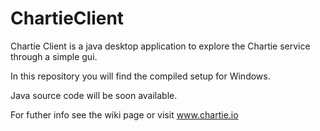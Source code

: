 # ChartieClient
Chartie Client is a java desktop application to explore the Chartie service through a simple gui.

In this repository you will find the compiled setup for Windows.

Java source code will be soon available.

For futher info see the wiki page or visit www.chartie.io
